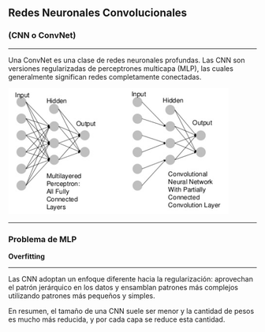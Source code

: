 ## Redes Neuronales Convolucionales

### (CNN o ConvNet)
<!-- .element: class="fragment" -->

----

Una ConvNet es una clase de redes neuronales profundas. Las CNN son versiones regularizadas de perceptrones multicapa (MLP), las cuales generalmente significan redes completamente conectadas.

![MLPvsCNN](static/MLPvsCNN.png)
<!-- .element: style="border: none" -->

----

### Problema de MLP

**Overfitting**
<!-- .element: class="fragment" -->

----

Las CNN adoptan un enfoque diferente hacia la regularización: aprovechan el patrón jerárquico en los datos y ensamblan patrones más complejos utilizando patrones más pequeños y simples.

En resumen, el tamaño de una CNN suele ser menor y la cantidad de pesos es mucho más reducida, y por cada capa se reduce esta cantidad.
<!-- .element: class="fragment" -->
